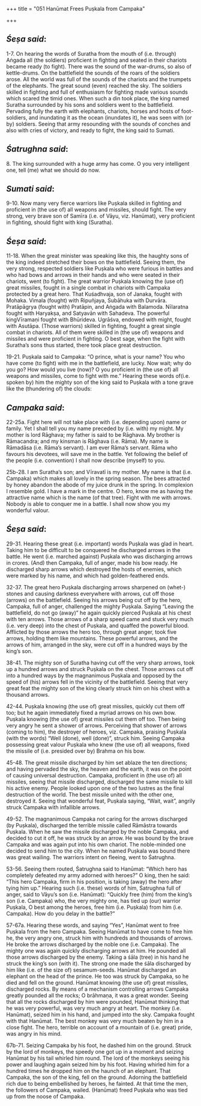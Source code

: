 +++
title = "051 Hanūmat Frees Puṣkala from Campaka"

+++
 

## *Śeṣa said*:

1-7. On hearing the words of Suratha from the mouth of (i.e. through) Aṅgada all (the soldiers) proficient in fighting and seated in their chariots became ready (to fight). There was the sound of the war-drums, so also of kettle-drums. On the battlefield the sounds of the roars of the soldiers arose. All the world was full of the sounds of the chariots and the trumpets of the elephants. The great sound (even) reached the sky. The soldiers skilled in fighting and full of enthusiasm for fighting made various sounds which scared the timid ones. When such a din took place, the king named Suratha surrounded by his sons and soldiers went to the battlefield. Pervading fully the earth with elephants, chariots, horses and hosts of foot-soldiers, and inundating it as the ocean (inundates it), he was seen with (or by) soldiers. Seeing that army resounding with the sounds of conches and also with cries of victory, and ready to fight, the king said to Sumati.

## *Śatrughna said*:

8\. The king surrounded with a huge army has come. O you very intelligent one, tell (me) what we should do now.

## *Sumati said*:

9-10. Now many very fierce warriors like Puṣkala skilled in fighting and proficient in (the use of) all weapons and missiles, should fight. The very strong, very brave son of Samīra (i.e. of Vāyu, viz. Hanūmat), very proficient in fighting, should fight with king (Suratha).

## *Śeṣa said*:

11-18. When the great minister was speaking like this, the haughty sons of the king indeed stretched their bows on the battlefield. Seeing them, the very strong, respected soldiers like Puṣkala who were furious in battles and who had bows and arrows in their hands and who were seated in their chariots, went (to fight). The great warrior Puṣkala knowing the (use of) great missiles, fought in a single combat in chariots with Campaka protected by a great hero. That Kuśadhvaja, son of Janaka, fought with Mohaka. Vimala (fought) with Ripuñjaya, Subāhuka with Durvāra. Pratāpāgrya (fought with) Pratāpin, and Aṅgada with Balamoda. Nīlaratna fought with Haryakṣa, and Satyavān with Sahadeva. The powerful kingVīramaṇi fought with Bhūrideva. Ugrāśva, endowed with might, fought with Asutāpa. (Those warriors) skilled in fighting, fought a great single combat in chariots. All of them were skilled in (the use of) weapons and missiles and were proficient in fighting. O best sage, when the fight with Suratha’s sons thus started, there took place great destruction.

19-21. Puṣkala said to Campaka: “O prince, what is your name? You who have come (to fight) with me in the battlefield, are lucky. Now wait; why do you go? How would you live (now)? O you proficient in (the use of) all weapons and missiles, come to fight with me.” Hearing these words of(i.e. spoken by) him the mighty son of the king said to Puṣkala with a tone grave like the (thundering of) the clouds:

## *Campaka said*:

22-25a. Fight here will not take place with (i.e. depending upon) name or family. Yet I shall tell you my name preceded by (i.e. with) my might. My mother is lord Rāghava; my father is said to be Rāghava. My brother is Rāmacandra; and my kinsman is Rāghava (i.e. Rāma). My name is Rāmadāsa (i.e. Rāma’s servant). I am ever Rāma’s servant. Rāma who favours his devotees, will save me in the battle. Yet following the belief of the people (i.e. convention) I shall now describe (myself) to you.

25b-28. I am Suratha’s son; and Vīravatī is my mother. My name is that (i.e. Campaka) which makes all lovely in the spring season. The bees attracted by honey abandon the abode of my juice drunk in the spring. In complexion I resemble gold. I have a mark in the centre. O hero, know me as having the attractive name which is the name (of that tree). Fight with me with arrows. Nobody is able to conquer me in a battle. I shall now show you my wonderful valour.

## *Śeṣa said*:

29-31. Hearing these great (i.e. important) words Puṣkala was glad in heart. Taking him to be difficult to be conquered he discharged arrows in the battle. He went (i.e. marched against) Puṣkala who was discharging arrows in crores. (And) then Campaka, full of anger, made his bow ready. He discharged sharp arrows which destroyed the hosts of enemies, which were marked by his name, and which had golden-feathered ends.

32-37. The great hero Puṣkala discharging arrows sharpened on (whet-) stones and causing darkness everywhere with arrows, cut off those (arrows) on the battlefield. Seeing his arrows being cut off by the hero, Campaka, full of anger, challenged the mighty Puṣkala. Saying “Leaving the battlefield, do not go (away)” he again quickly pierced Puṣkala at his chest with ten arrows. Those arrows of a sharp speed came and stuck very much (i.e. very deep) into the chest of Puṣkala, and quaffed the powerful blood. Afflicted by those arrows the hero too, through great anger, took five arrows, holding them like mountains. These powerful arrows, and the arrows of him, arranged in the sky, were cut off in a hundred ways by the king’s son.

38-41. The mighty son of Suratha having cut off the very sharp arrows, took up a hundred arrows and struck Puṣkala on the chest. Those arrows cut off into a hundred ways by the magnanimous Puṣkala and opposed by the speed of (his) arrows fell in the vicinity of the battlefield. Seeing that very great feat the mighty son of the king clearly struck him on his chest with a thousand arrows.

42-44. Puṣkala knowing (the use of) great missiles, quickly cut them off too; but he again immediately fixed a myriad arrows on his own bow. Puṣkala knowing (the use of) great missiles cut them off too. Then being very angry he sent a shower of arrows. Perceiving that shower of arrows (coming to him), the destroyer of heroes, viz. Campaka, praising Puṣkala (with the words) “Well (done), well (done)”, struck him. Seeing Campaka possessing great valour Puṣkala who knew (the use of) all weapons, fixed the missile of (i.e. presided over by) Brahma on his bow.

45-48. The great missile discharged by him set ablaze the ten directions; and having pervaded the sky, the heaven and the earth, it was on the point of causing universal destruction. Campaka, proficient in (the use of) all missiles, seeing that missile discharged, discharged the same missile to kill his active enemy. People looked upon one of the two lustres as the final destruction of the world. The best missile united with the other one, destroyed it. Seeing that wonderful feat, Puṣkala saying, “Wait, wait”, angrily struck Campaka with infallible arrows.

49-52. The magnanimous Campaka not caring for the arrows discharged (by Puṣkala), discharged the terrible missile called Rāmāstra towards Puṣkala. When he saw the missile discharged by the noble Campaka, and decided to cut it off, he was struck by an arrow. He was bound by the brave Campaka and was again put into his own chariot. The noble-minded one decided to send him to the city. When he named Puṣkala was bound there was great wailing. The warriors intent on fleeing, went to Śatrughna.

53-56. Seeing them routed, Śatrughna said to Hanūmat: “Which hero has completely defeated my army adorned with heroes?” O king, then he said: “This hero Campaka, firm in his position, is taking (away) the hero after tying him up.” Hearing such (i.e. these) words of him, Śatrughna full of anger, said to Vāyu’s son (i.e. Hanūmat): “Quickly free (him) from the king’s son (i.e. Campaka) who, the very mighty one, has tied up (our) warrior Puṣkala, O best among the heroes, free him (i.e. Puṣkala) from him (i.e. Campaka). How do you delay in the battle?”

57-67a. Hearing these words, and saying “Yes”, Hanūmat went to free Puṣkala from the hero Campaka. Seeing Hanūmat to have come to free him he, the very angry one, struck him with hundreds and thousands of arrows. He broke the arrows discharged by the noble one (i.e. Campaka). The mighty one was again quickly discharging arrows at him. He pounded all those arrows discharged by the enemy. Taking a śāla (tree) in his hand he struck the king’s son (with it). The strong one made the śāla discharged by him like (i.e. of the size of) sesamum-seeds. Hanūmat discharged an elephant on the head of the prince. He too was struck by Campaka, so he died and fell on the ground. Hanūmat knowing (the use of) great missiles, discharged rocks. By means of a mechanism controlling arrows Campaka greatly pounded all the rocks; O brāhmaṇa, it was a great wonder. Seeing that all the rocks discharged by him were pounded, Hanūmat thinking that he was very powerful, was very much angry at heart. The monkey (i.e. Hanūmat), seized him in his hand, and jumped into the sky. Campaka fought with that Hanūmat. The best monkey was very much beaten by him in a close fight. The hero, terrible on account of a mountain of (i.e. great) pride, was angry in his mind.

67b-71. Seizing Campaka by his foot, he dashed him on the ground. Struck by the lord of monkeys, the speedy one got up in a moment and seizing Hanūmat by his tail whirled him round. The lord of the monkeys seeing his power and laughing again seized him by his foot. Having whirled him for a hundred times he dropped him on the haunch of an elephant. That Campaka, the son of the king, fell on the ground. Adorning the battlefield rich due to being embellished by heroes, he fainted. At that time the men, the followers of Campaka, wailed. (Hanūmat) freed Puṣkala who was tied up from the noose of Campaka.


